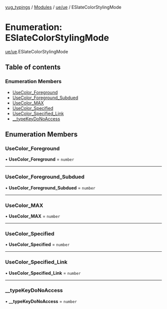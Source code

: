 [yug_typings](../README.md) / [Modules](../modules.md) / [ue/ue](../modules/ue_ue.md) / ESlateColorStylingMode

# Enumeration: ESlateColorStylingMode

[ue/ue](../modules/ue_ue.md).ESlateColorStylingMode

## Table of contents

### Enumeration Members

- [UseColor\_Foreground](ue_ue.ESlateColorStylingMode.md#usecolor_foreground)
- [UseColor\_Foreground\_Subdued](ue_ue.ESlateColorStylingMode.md#usecolor_foreground_subdued)
- [UseColor\_MAX](ue_ue.ESlateColorStylingMode.md#usecolor_max)
- [UseColor\_Specified](ue_ue.ESlateColorStylingMode.md#usecolor_specified)
- [UseColor\_Specified\_Link](ue_ue.ESlateColorStylingMode.md#usecolor_specified_link)
- [\_\_typeKeyDoNoAccess](ue_ue.ESlateColorStylingMode.md#__typekeydonoaccess)

## Enumeration Members

### UseColor\_Foreground

• **UseColor\_Foreground** = `number`

___

### UseColor\_Foreground\_Subdued

• **UseColor\_Foreground\_Subdued** = `number`

___

### UseColor\_MAX

• **UseColor\_MAX** = `number`

___

### UseColor\_Specified

• **UseColor\_Specified** = `number`

___

### UseColor\_Specified\_Link

• **UseColor\_Specified\_Link** = `number`

___

### \_\_typeKeyDoNoAccess

• **\_\_typeKeyDoNoAccess** = `number`

